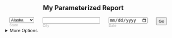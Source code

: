 <form action="/dashboards/14" method="get">
<h2><center>My Parameterized Report</center></h2>
<input type="hidden" name="run" value="1" />
<div style="display:flex">
  <div style="margin:0 1em">
    <select type="text" id="myform-state" name="State">
      <option value="AK">Alaska</option>
      <option value="FL">Florida</option>
      <option value="NY">New York</option>
    </select>
    <br /><label for="myform-state" style="color:#AAA;font-size:0.8em"> State</label><br />
  </div>
  <div style="margin:0 1em">
    <input type="text" id="myform-city" name="City" /><br />
    <label for="myform-city" style="color:#AAA;font-size:0.8em">City</label>
  </div>
  <div style="margin:0 1em">
    <input type="date" id="myform-date" name="Date" /><br />
    <label for="myform-date" style="color:#AAA;font-size:0.8em">Date</label>
  </div>
  <div style="margin:0 1em">
   <input type="submit" value="Go" name="" style="height:2em" />
  </div>
</div>
<details>
  <summary>More Options</summary>
  <table>

  <tr><td><label for="myform-opt0">Datetime: </label></td>
  <td><input type="datetime-local" id="myform-opt0" name="My_Datetime" /></td></tr>
  <tr><td><label for="myform-opt1">Month: </label></td>
  <td><input type="month" id="myform-opt1" name="My_Month" /></td></tr>
  <tr><td><label for="myform-opt2">Number: </label></td>
  <td><input type="number" id="myform-opt2" name="My_Number" min="1" step="1" max="10" /></td></tr>
  <tr><td><label for="myform-opt3">Range: </label></td>
  <td><input type="range" id="myform-opt3" name="My_Range" /></td></tr>
  <tr><td><label for="myform-opt4">Email: </label></td>
  <td><input type="email" id="myform-opt4" name="My_Email" /></td></tr>
  <tr><td><b>Pick one:</b></td>
  <td>
  <input type="radio" id="myform-mode-day" name="Mode" value="d" checked="checked" />
  <label for="myform-mode-day" >Day</label> &nbsp;
  <input type="radio" id="myform-mode-week" name="Mode" value="w" />
  <label for="myform-mode-week">Week</label> &nbsp;
  <input type="radio" id="myform-mode-month" name="Mode" value="m" />
  <label for="myform-mode-month">Month</label>
  </td></tr>
  <tr><td><b>Pick any:</b></td>
  <td>
  <input type="checkbox" id="myform-check-a" name="Checks" value="web" checked="checked" />
  <label for="myform-check-a" >Web</label> &nbsp;
  <input type="checkbox" id="myform-check-b" name="Checks" value="android" checked="checked"  />
  <label for="myform-check-week">Android</label> &nbsp;
  <input type="checkbox" id="myform-check-c" name="Checks" value="ios" checked="checked"  />
  <label for="myform-check-c">iOS</label>
  </td></tr>
</details>
</form>
